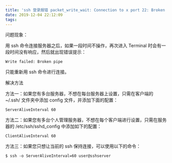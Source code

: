 ```yaml
---
title: 'ssh 登录报错 packet_write_wait: Connection to x port 22: Broken pipe'
date: 2019-12-04 22:12:09
tags:
---
```


问题现象：

用 ssh 命令连接服务器之后，如果一段时间不操作，再次进入 Terminal 时会有一段时间没有响应，然后就出现错误提示：

`Write failed: Broken pipe`

只能重新用 ssh 命令进行连接。

解决方法

方法一：如果您有多台服务器，不想在每台服务器上设置，只需在客户端的 ~/.ssh/ 文件夹中添加 config 文件，并添加下面的配置：

`ServerAliveInterval 60`

方法二：如果您有多台个人管理服务器，不想在每个客户端进行设置，只需在服务器的 /etc/ssh/sshd_config 中添加如下的配置：

`ClientAliveInterval 60`

方法三：如果您只想让当前的 ssh 保持连接，可以使用以下的命令：

`$ ssh -o ServerAliveInterval=60 user@sshserver`

